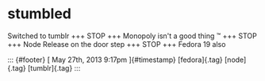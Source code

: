 stumbled
========

Switched to tumblr +++ STOP +++ Monopoly isn't a good thing ™ +++ STOP
+++ Node Release on the door step +++ STOP +++ Fedora 19 also

::: {#footer}
[ May 27th, 2013 9:17pm ]{#timestamp} [fedora]{.tag} [node]{.tag}
[tumblr]{.tag}
:::
